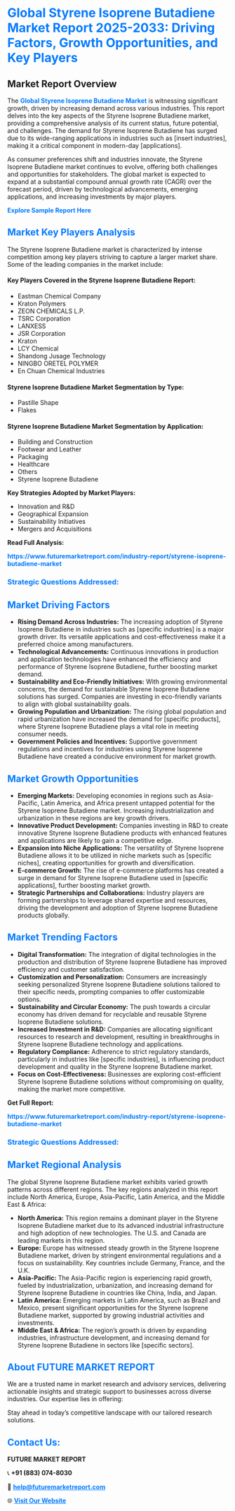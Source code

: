 <h1 style="color: #007BFF;">Global Styrene Isoprene Butadiene Market Report 2025-2033: Driving Factors, Growth Opportunities, and Key Players</h1>

<section id="overview">
<h2>Market Report Overview</h2>
<p>The <a href="https://www.futuremarketreport.com/industry-report/styrene-isoprene-butadiene-market" style="color: #007BFF; text-decoration: none;"><strong>Global Styrene Isoprene Butadiene Market</strong></a> is witnessing significant growth, driven by increasing demand across various industries. This report delves into the key aspects of the Styrene Isoprene Butadiene market, providing a comprehensive analysis of its current status, future potential, and challenges. The demand for Styrene Isoprene Butadiene has surged due to its wide-ranging applications in industries such as [insert industries], making it a critical component in modern-day [applications].</p>
<p>As consumer preferences shift and industries innovate, the Styrene Isoprene Butadiene market continues to evolve, offering both challenges and opportunities for stakeholders. The global market is expected to expand at a substantial compound annual growth rate (CAGR) over the forecast period, driven by technological advancements, emerging applications, and increasing investments by major players.</p>
</section>

<section id="overview">
<p><a href="https://www.futuremarketreport.com/request-sample/reportId=120164" style="color: #007BFF; text-decoration: none;"><strong>Explore Sample Report Here</strong></a></p>
</section>

<section id="key-players">
<h2 style="color: #007BFF;">Market Key Players Analysis</h2>
<p>The Styrene Isoprene Butadiene market is characterized by intense competition among key players striving to capture a larger market share. Some of the leading companies in the market include:</p>
<h4>Key Players Covered in the Styrene Isoprene Butadiene Report:</h4>
<ul><li>Eastman Chemical Company</li><li>Kraton Polymers</li><li>ZEON CHEMICALS L.P.</li><li>TSRC Corporation</li><li>LANXESS</li><li>JSR Corporation</li><li>Kraton</li><li>LCY Chemical</li><li>Shandong Jusage Technology</li><li>NINGBO ORETEL POLYMER</li><li>En Chuan Chemical Industries</li></ul>
<h4>Styrene Isoprene Butadiene Market Segmentation by Type:</h4>
<ul><li>Pastille Shape</li><li>Flakes</li></ul>

<h4>Styrene Isoprene Butadiene Market Segmentation by Application:</h4>
<ul><li>Building and Construction</li><li>Footwear and Leather</li><li>Packaging</li><li>Healthcare</li><li>Others</li><li>Styrene Isoprene Butadiene</li></ul>
<p><strong>Key Strategies Adopted by Market Players:</strong></p>
<ul>
<li>Innovation and R&D</li>
<li>Geographical Expansion</li>
<li>Sustainability Initiatives</li>
<li>Mergers and Acquisitions</li>
</ul>
</section>

<section>
<p><strong>Read Full Analysis: </strong></p><a href="https://www.futuremarketreport.com/industry-report/styrene-isoprene-butadiene-market" style="color: #007BFF; text-decoration: none;"><strong>https://www.futuremarketreport.com/industry-report/styrene-isoprene-butadiene-market</strong></a>
<h3 style="color: #007BFF;">Strategic Questions Addressed:</h3>
</section>

<section id="driving-factors">
<h2 style="color: #007BFF;">Market Driving Factors</h2>
<ul>
<li><strong>Rising Demand Across Industries:</strong> The increasing adoption of Styrene Isoprene Butadiene in industries such as [specific industries] is a major growth driver. Its versatile applications and cost-effectiveness make it a preferred choice among manufacturers.</li>
<li><strong>Technological Advancements:</strong> Continuous innovations in production and application technologies have enhanced the efficiency and performance of Styrene Isoprene Butadiene, further boosting market demand.</li>
<li><strong>Sustainability and Eco-Friendly Initiatives:</strong> With growing environmental concerns, the demand for sustainable Styrene Isoprene Butadiene solutions has surged. Companies are investing in eco-friendly variants to align with global sustainability goals.</li>
<li><strong>Growing Population and Urbanization:</strong> The rising global population and rapid urbanization have increased the demand for [specific products], where Styrene Isoprene Butadiene plays a vital role in meeting consumer needs.</li>
<li><strong>Government Policies and Incentives:</strong> Supportive government regulations and incentives for industries using Styrene Isoprene Butadiene have created a conducive environment for market growth.</li>
</ul>
</section>

<section id="growth-opportunities">
<h2 style="color: #007BFF;">Market Growth Opportunities</h2>
<ul>
<li><strong>Emerging Markets:</strong> Developing economies in regions such as Asia-Pacific, Latin America, and Africa present untapped potential for the Styrene Isoprene Butadiene market. Increasing industrialization and urbanization in these regions are key growth drivers.</li>
<li><strong>Innovative Product Development:</strong> Companies investing in R&D to create innovative Styrene Isoprene Butadiene products with enhanced features and applications are likely to gain a competitive edge.</li>
<li><strong>Expansion into Niche Applications:</strong> The versatility of Styrene Isoprene Butadiene allows it to be utilized in niche markets such as [specific niches], creating opportunities for growth and diversification.</li>
<li><strong>E-commerce Growth:</strong> The rise of e-commerce platforms has created a surge in demand for Styrene Isoprene Butadiene used in [specific applications], further boosting market growth.</li>
<li><strong>Strategic Partnerships and Collaborations:</strong> Industry players are forming partnerships to leverage shared expertise and resources, driving the development and adoption of Styrene Isoprene Butadiene products globally.</li>
</ul>
</section>

<section id="trending-factors">
<h2 style="color: #007BFF;">Market Trending Factors</h2>
<ul>
<li><strong>Digital Transformation:</strong> The integration of digital technologies in the production and distribution of Styrene Isoprene Butadiene has improved efficiency and customer satisfaction.</li>
<li><strong>Customization and Personalization:</strong> Consumers are increasingly seeking personalized Styrene Isoprene Butadiene solutions tailored to their specific needs, prompting companies to offer customizable options.</li>
<li><strong>Sustainability and Circular Economy:</strong> The push towards a circular economy has driven demand for recyclable and reusable Styrene Isoprene Butadiene solutions.</li>
<li><strong>Increased Investment in R&D:</strong> Companies are allocating significant resources to research and development, resulting in breakthroughs in Styrene Isoprene Butadiene technology and applications.</li>
<li><strong>Regulatory Compliance:</strong> Adherence to strict regulatory standards, particularly in industries like [specific industries], is influencing product development and quality in the Styrene Isoprene Butadiene market.</li>
<li><strong>Focus on Cost-Effectiveness:</strong> Businesses are exploring cost-efficient Styrene Isoprene Butadiene solutions without compromising on quality, making the market more competitive.</li>
</ul>
</section>

<section>
<p><strong>Get Full Report: </strong></p><a href="https://www.futuremarketreport.com/industry-report/styrene-isoprene-butadiene-market" style="color: #007BFF; text-decoration: none;"><strong>https://www.futuremarketreport.com/industry-report/styrene-isoprene-butadiene-market</strong></a>
<h3 style="color: #007BFF;">Strategic Questions Addressed:</h3>
</section>


<section id="regional-analysis">
<h2 style="color: #007BFF;">Market Regional Analysis</h2>
<p>The global Styrene Isoprene Butadiene market exhibits varied growth patterns across different regions. The key regions analyzed in this report include North America, Europe, Asia-Pacific, Latin America, and the Middle East & Africa:</p>
<ul>
<li><strong>North America:</strong> This region remains a dominant player in the Styrene Isoprene Butadiene market due to its advanced industrial infrastructure and high adoption of new technologies. The U.S. and Canada are leading markets in this region.</li>
<li><strong>Europe:</strong> Europe has witnessed steady growth in the Styrene Isoprene Butadiene market, driven by stringent environmental regulations and a focus on sustainability. Key countries include Germany, France, and the U.K.</li>
<li><strong>Asia-Pacific:</strong> The Asia-Pacific region is experiencing rapid growth, fueled by industrialization, urbanization, and increasing demand for Styrene Isoprene Butadiene in countries like China, India, and Japan.</li>
<li><strong>Latin America:</strong> Emerging markets in Latin America, such as Brazil and Mexico, present significant opportunities for the Styrene Isoprene Butadiene market, supported by growing industrial activities and investments.</li>
<li><strong>Middle East & Africa:</strong> The region’s growth is driven by expanding industries, infrastructure development, and increasing demand for Styrene Isoprene Butadiene in sectors like [specific sectors].</li>
</ul>
</section>

<footer>
<h2 style="color: #007BFF;">About FUTURE MARKET REPORT</h2>
<p>We are a trusted name in market research and advisory services, delivering actionable insights and strategic support to businesses across diverse industries. Our expertise lies in offering:</p>

<p>Stay ahead in today’s competitive landscape with our tailored research solutions.</p>

<h2 style="color: #007BFF;">Contact Us:</h2>
<p><strong>FUTURE MARKET REPORT</strong></p>
<p>📞 <strong>+91 (883) 074-8030</strong></p>
<p>📧 <strong><a href="mailto:help@futuremarketreport.com" style="color: #007BFF;">help@futuremarketreport.com</a></strong></p>
<p>🌐 <strong><a href="https://www.futuremarketreport.com/" style="color: #007BFF;">Visit Our Website</a></strong></p>
</footer>